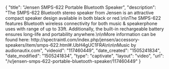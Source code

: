 {
    "title": "Jensen SMPS-622 Portable Bluetooth Speaker",
    "description": "The SMPS-622 Bluetooth stereo speaker from Jensen is an attractive compact speaker design available in both black or red.\n\nThe SMPS-622 features Bluetooth wireless connectivity for both music & speakerphone uses with range of up to 33ft.  Additionally, the built-in rechargeable battery ensures long-life and portability anywhere.\n\nMore information can be found here: http:\/\/spectraintl.com\/index.php\/jensen\/accessory-speakers\/item\/smps-622.html#.UbH4gUC1FRA\n\n\nMusic by audionautix.com",
    "videoid": "117460449",
    "date_created": "1505241834",
    "date_modified": "1505241834",
    "type": "captivate",
    "layout": "video",
    "url": "\/v\/jensen-smps-622-portable-bluetooth-speaker\/117460449"
}